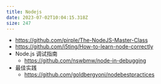 ```yaml
---
title: Nodejs
date: 2023-07-02T10:04:15.318Z
size: 247
---
```

- https://github.com/pirple/The-NodeJS-Master-Class
- https://github.com/i5ting/How-to-learn-node-correctly
- Node.js 调试指南
  - https://github.com/nswbmw/node-in-debugging
- 最佳实践
  - https://github.com/goldbergyoni/nodebestpractices
